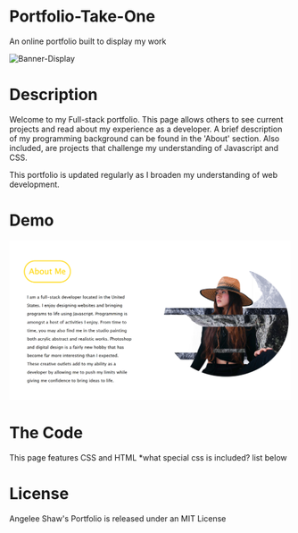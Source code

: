 # Portfolio-Take-One
An online portfolio built to display my work

![Banner-Display](./assets/images/angelee-webpage-portfolio-home.png)

# Description
Welcome to my Full-stack portfolio. This page allows others to see current projects and read about my experience as a developer. A brief description of my programming background can be found in the 'About' section. Also included, are projects that challenge my understanding of Javascript and CSS. 

This portfolio is updated regularly as I broaden my understanding of web development. 

# Demo 



![About](./assets/images/fullstack-about-me-section.png)



# The Code
This page features CSS and HTML
*what special css is included? list below 

# License
Angelee Shaw's Portfolio is released under an MIT License 